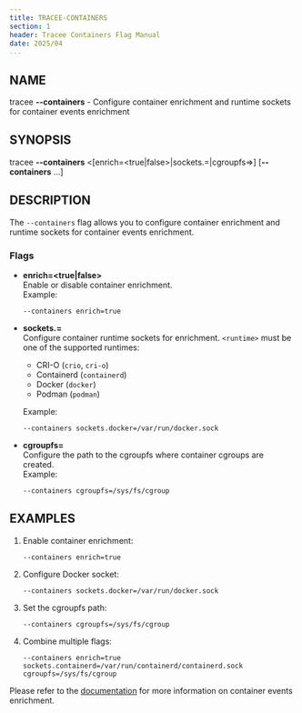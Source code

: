 ```yaml
---
title: TRACEE-CONTAINERS
section: 1
header: Tracee Containers Flag Manual
date: 2025/04
...
```


## NAME

tracee **\-\-containers** - Configure container enrichment and runtime sockets for container events enrichment

## SYNOPSIS

tracee **\-\-containers** <[enrich=<true|false>|sockets.<runtime>=<path>|cgroupfs=<path>\>] [**\-\-containers** ...]

## DESCRIPTION

The `--containers` flag allows you to configure container enrichment and runtime sockets for container events enrichment.

### Flags

- **enrich=<true|false>**  
  Enable or disable container enrichment.  
  Example:  
  ```console
  --containers enrich=true
  ```

- **sockets.<runtime>=<path>**  
  Configure container runtime sockets for enrichment. `<runtime>` must be one of the supported runtimes:  
  - CRI-O      (`crio`, `cri-o`)  
  - Containerd (`containerd`)  
  - Docker     (`docker`)  
  - Podman     (`podman`)  

  Example:  
  ```console
  --containers sockets.docker=/var/run/docker.sock
  ```

- **cgroupfs=<path>**  
  Configure the path to the cgroupfs where container cgroups are created.  
  Example:  
  ```console
  --containers cgroupfs=/sys/fs/cgroup
  ```

## EXAMPLES

1. Enable container enrichment:  
   ```console
   --containers enrich=true
   ```

2. Configure Docker socket:  
   ```console
   --containers sockets.docker=/var/run/docker.sock
   ```

3. Set the cgroupfs path:  
   ```console
   --containers cgroupfs=/sys/fs/cgroup
   ```

4. Combine multiple flags:  
   ```console
   --containers enrich=true sockets.containerd=/var/run/containerd/containerd.sock cgroupfs=/sys/fs/cgroup
   ```

Please refer to the [documentation](../install/container-engines.md) for more information on container events enrichment.
